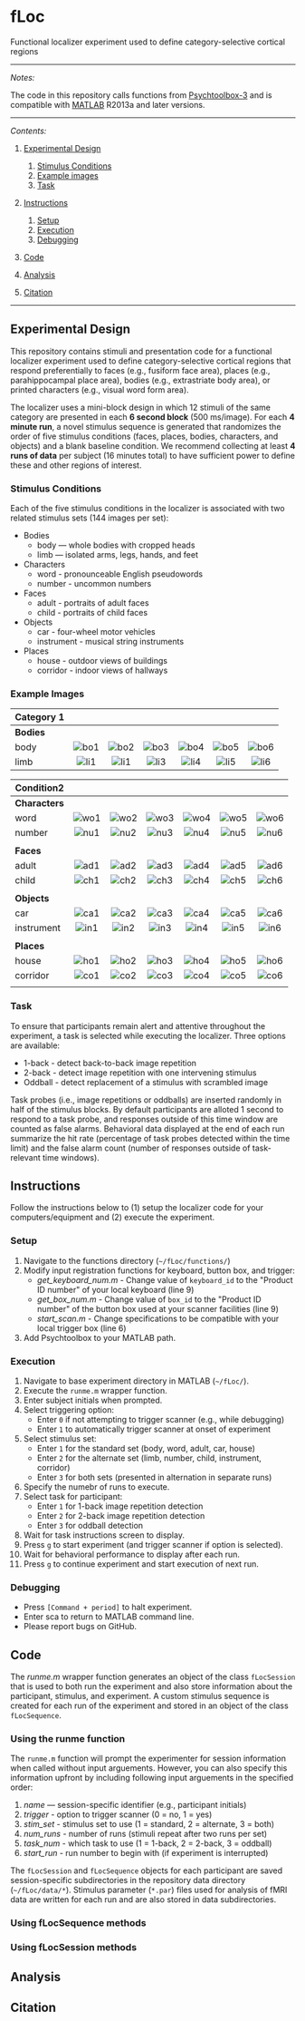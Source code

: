 # fLoc
Functional localizer experiment used to define category-selective cortical regions

* * *
*Notes:*

The code in this repository calls functions from [Psychtoolbox-3](http://psychtoolbox.org/) and is compatible with [MATLAB](https://www.mathworks.com/) R2013a and later versions.
* * *

*Contents:*

1. [Experimental Design](#experimental-design)
    1. [Stimulus Conditions](#stimulus-conditions)
    2. [Example images](#example-images)
    3. [Task](#task)

2. [Instructions](#instructions)
    1. [Setup](#setup)
    2. [Execution](#execution)
    3. [Debugging](#debugging)

3. [Code](#code)

4. [Analysis](#analysis)

5. [Citation](#citation)

* * *

## Experimental Design

This repository contains stimuli and presentation code for a functional localizer experiment used to define category-selective cortical regions that respond preferentially to faces (e.g., fusiform face area), places (e.g., parahippocampal place area), bodies (e.g., extrastriate body area), or printed characters (e.g., visual word form area). 

The localizer uses a mini-block design in which 12 stimuli of the same category are presented in each **6 second block** (500 ms/image). For each **4 minute run**, a novel stimulus sequence is generated that randomizes the order of five stimulus conditions (faces, places, bodies, characters, and objects) and a blank baseline condition. We recommend collecting at least **4 runs of data** per subject (16 minutes total) to have sufficient power to define these and other regions of interest.

### Stimulus Conditions

Each of the five stimulus conditions in the localizer is associated with two related stimulus sets (144 images per set):

- Bodies
    + body — whole bodies with cropped heads
    + limb — isolated arms, legs, hands, and feet
- Characters
    + word - pronounceable English pseudowords
    + number - uncommon numbers
- Faces
    + adult - portraits of adult faces
    + child - portraits of child faces
- Objects
    + car - four-wheel motor vehicles
    + instrument - musical string instruments
- Places
    + house - outdoor views of buildings
    + corridor - indoor views of hallways

### Example Images

| Category 1     |             |             |             |             |             |             |
| -------------- |:-----------:|:-----------:|:-----------:|:-----------:|:-----------:| :----------:|
| **Bodies**     |             |             |             |             |             |             |
| body           | ![bo1][bo1] | ![bo2][bo2] | ![bo3][bo3] | ![bo4][bo4] | ![bo5][bo5] | ![bo6][bo6] |
| limb           | ![li1][li1] | ![li1][li2] | ![li3][li3] | ![li4][li4] | ![li5][li5] | ![li6][li6] |

| Condition2    |             |             |             |             |             |             |
| -------------- |:-----------:|:-----------:|:-----------:|:-----------:|:-----------:| :----------:|
| **Characters** |             |             |             |             |             |             |
| word           | ![wo1][wo1] | ![wo2][wo2] | ![wo3][wo3] | ![wo4][wo4] | ![wo5][wo5] | ![wo6][wo6] |
| number         | ![nu1][nu1] | ![nu2][nu2] | ![nu3][nu3] | ![nu4][nu4] | ![nu5][nu5] | ![nu6][nu6] |
|                |             |             |             |             |             |             |
| **Faces**      |             |             |             |             |             |             |
| adult          | ![ad1][ad1] | ![ad2][ad2] | ![ad3][ad3] | ![ad4][ad4] | ![ad5][ad5] | ![ad6][ad6] |
| child          | ![ch1][ch1] | ![ch2][ch2] | ![ch3][ch3] | ![ch4][ch4] | ![ch5][ch5] | ![ch6][ch6] |
|                |             |             |             |             |             |             |
| **Objects**    |             |             |             |             |             |             |
| car            | ![ca1][ca1] | ![ca2][ca2] | ![ca3][ca3] | ![ca4][ca4] | ![ca5][ca5] | ![ca6][ca6] |
| instrument     | ![in1][in1] | ![in2][in2] | ![in3][in3] | ![in4][in4] | ![in5][in5] | ![in6][in6] |
|                |             |             |             |             |             |             |
| **Places**     |             |             |             |             |             |             |
| house          | ![ho1][ho1] | ![ho2][ho2] | ![ho3][ho3] | ![ho4][ho4] | ![ho5][ho5] | ![ho6][ho6] |
| corridor       | ![co1][co1] | ![co2][co2] | ![co3][co3] | ![co4][co4] | ![co5][co5] | ![co6][co6] |
|                |             |             |             |             |             |             |

[bo1]: https://github.com/VPNL/fLoc/blob/master/stimuli/body/body-1.jpg "body-1.jpg"
[bo2]: https://github.com/VPNL/fLoc/blob/master/stimuli/body/body-2.jpg "body-2.jpg"
[bo3]: https://github.com/VPNL/fLoc/blob/master/stimuli/body/body-3.jpg "body-3.jpg"
[bo4]: https://github.com/VPNL/fLoc/blob/master/stimuli/body/body-4.jpg "body-4.jpg"
[bo5]: https://github.com/VPNL/fLoc/blob/master/stimuli/body/body-5.jpg "body-4.jpg"
[bo6]: https://github.com/VPNL/fLoc/blob/master/stimuli/body/body-6.jpg "body-6.jpg"

[li1]: https://github.com/VPNL/fLoc/blob/master/stimuli/limb/limb-1.jpg "limb-1.jpg"
[li2]: https://github.com/VPNL/fLoc/blob/master/stimuli/limb/limb-2.jpg "limb-2.jpg"
[li3]: https://github.com/VPNL/fLoc/blob/master/stimuli/limb/limb-3.jpg "limb-3.jpg"
[li4]: https://github.com/VPNL/fLoc/blob/master/stimuli/limb/limb-4.jpg "limb-4.jpg"
[li5]: https://github.com/VPNL/fLoc/blob/master/stimuli/limb/limb-5.jpg "limb-5.jpg"
[li6]: https://github.com/VPNL/fLoc/blob/master/stimuli/limb/limb-6.jpg "limb-6.jpg"

[wo1]: https://github.com/VPNL/fLoc/blob/master/stimuli/word/word-1.jpg "word-1.jpg"
[wo2]: https://github.com/VPNL/fLoc/blob/master/stimuli/word/word-2.jpg "word-2.jpg"
[wo3]: https://github.com/VPNL/fLoc/blob/master/stimuli/word/word-3.jpg "word-3.jpg"
[wo4]: https://github.com/VPNL/fLoc/blob/master/stimuli/word/word-4.jpg "word-4.jpg"
[wo5]: https://github.com/VPNL/fLoc/blob/master/stimuli/word/word-5.jpg "word-4.jpg"
[wo6]: https://github.com/VPNL/fLoc/blob/master/stimuli/word/word-6.jpg "word-6.jpg"

[nu1]: https://github.com/VPNL/fLoc/blob/master/stimuli/number/number-1.jpg "number-1.jpg"
[nu2]: https://github.com/VPNL/fLoc/blob/master/stimuli/number/number-2.jpg "number-2.jpg"
[nu3]: https://github.com/VPNL/fLoc/blob/master/stimuli/number/number-3.jpg "number-3.jpg"
[nu4]: https://github.com/VPNL/fLoc/blob/master/stimuli/number/number-4.jpg "number-4.jpg"
[nu5]: https://github.com/VPNL/fLoc/blob/master/stimuli/number/number-5.jpg "number-5.jpg"
[nu6]: https://github.com/VPNL/fLoc/blob/master/stimuli/number/number-6.jpg "number-6.jpg"

[ad1]: https://github.com/VPNL/fLoc/blob/master/stimuli/adult/adult-1.jpg "adult-1.jpg"
[ad2]: https://github.com/VPNL/fLoc/blob/master/stimuli/adult/adult-2.jpg "adult-2.jpg"
[ad3]: https://github.com/VPNL/fLoc/blob/master/stimuli/adult/adult-3.jpg "adult-3.jpg"
[ad4]: https://github.com/VPNL/fLoc/blob/master/stimuli/adult/adult-4.jpg "adult-4.jpg"
[ad5]: https://github.com/VPNL/fLoc/blob/master/stimuli/adult/adult-5.jpg "adult-4.jpg"
[ad6]: https://github.com/VPNL/fLoc/blob/master/stimuli/adult/adult-6.jpg "adult-6.jpg"

[ch1]: https://github.com/VPNL/fLoc/blob/master/stimuli/child/child-1.jpg "child-1.jpg"
[ch2]: https://github.com/VPNL/fLoc/blob/master/stimuli/child/child-2.jpg "child-2.jpg"
[ch3]: https://github.com/VPNL/fLoc/blob/master/stimuli/child/child-3.jpg "child-3.jpg"
[ch4]: https://github.com/VPNL/fLoc/blob/master/stimuli/child/child-4.jpg "child-4.jpg"
[ch5]: https://github.com/VPNL/fLoc/blob/master/stimuli/child/child-5.jpg "child-4.jpg"
[ch6]: https://github.com/VPNL/fLoc/blob/master/stimuli/child/child-6.jpg "child-6.jpg"

[ca1]: https://github.com/VPNL/fLoc/blob/master/stimuli/car/car-1.jpg "car-1.jpg"
[ca2]: https://github.com/VPNL/fLoc/blob/master/stimuli/car/car-2.jpg "car-2.jpg"
[ca3]: https://github.com/VPNL/fLoc/blob/master/stimuli/car/car-3.jpg "car-3.jpg"
[ca4]: https://github.com/VPNL/fLoc/blob/master/stimuli/car/car-4.jpg "car-4.jpg"
[ca5]: https://github.com/VPNL/fLoc/blob/master/stimuli/car/car-5.jpg "car-4.jpg"
[ca6]: https://github.com/VPNL/fLoc/blob/master/stimuli/car/car-6.jpg "car-6.jpg"

[in1]: https://github.com/VPNL/fLoc/blob/master/stimuli/instrument/instrument-1.jpg "instrument-1.jpg"
[in2]: https://github.com/VPNL/fLoc/blob/master/stimuli/instrument/instrument-2.jpg "instrument-2.jpg"
[in3]: https://github.com/VPNL/fLoc/blob/master/stimuli/instrument/instrument-3.jpg "instrument-3.jpg"
[in4]: https://github.com/VPNL/fLoc/blob/master/stimuli/instrument/instrument-4.jpg "instrument-4.jpg"
[in5]: https://github.com/VPNL/fLoc/blob/master/stimuli/instrument/instrument-5.jpg "instrument-4.jpg"
[in6]: https://github.com/VPNL/fLoc/blob/master/stimuli/instrument/instrument-6.jpg "instrument-6.jpg"

[ho1]: https://github.com/VPNL/fLoc/blob/master/stimuli/house/house-1.jpg "house-1.jpg"
[ho2]: https://github.com/VPNL/fLoc/blob/master/stimuli/house/house-2.jpg "house-2.jpg"
[ho3]: https://github.com/VPNL/fLoc/blob/master/stimuli/house/house-3.jpg "house-3.jpg"
[ho4]: https://github.com/VPNL/fLoc/blob/master/stimuli/house/house-4.jpg "house-4.jpg"
[ho5]: https://github.com/VPNL/fLoc/blob/master/stimuli/house/house-5.jpg "house-4.jpg"
[ho6]: https://github.com/VPNL/fLoc/blob/master/stimuli/house/house-6.jpg "house-6.jpg"

[co1]: https://github.com/VPNL/fLoc/blob/master/stimuli/corridor/corridor-1.jpg "corridor-1.jpg"
[co2]: https://github.com/VPNL/fLoc/blob/master/stimuli/corridor/corridor-2.jpg "corridor-2.jpg"
[co3]: https://github.com/VPNL/fLoc/blob/master/stimuli/corridor/corridor-3.jpg "corridor-3.jpg"
[co4]: https://github.com/VPNL/fLoc/blob/master/stimuli/corridor/corridor-4.jpg "corridor-4.jpg"
[co5]: https://github.com/VPNL/fLoc/blob/master/stimuli/corridor/corridor-5.jpg "corridor-4.jpg"
[co6]: https://github.com/VPNL/fLoc/blob/master/stimuli/corridor/corridor-6.jpg "corridor-6.jpg"

### Task

To ensure that participants remain alert and attentive throughout the experiment, a task is selected while executing the localizer. Three options are available:

- 1-back - detect back-to-back image repetition
- 2-back - detect image repetition with one intervening stimulus
- Oddball - detect replacement of a stimulus with scrambled image

Task probes (i.e., image repetitions or oddballs) are inserted randomly in half of the stimulus blocks. By default participants are alloted 1 second to respond to a task probe, and responses outside of this time window are counted as false alarms. Behavioral data displayed at the end of each run summarize the hit rate (percentage of task probes detected within the time limit) and the false alarm count (number of responses outside of task-relevant time windows).

## Instructions

Follow the instructions below to (1) setup the localizer code for your computers/equipment and (2) execute the experiment.

### Setup

1. Navigate to the functions directory (`~/fLoc/functions/`)
2. Modify input registration functions for keyboard, button box, and trigger:
    - *get_keyboard_num.m* - Change value of `keyboard_id` to the "Product ID number" of your local keyboard (line 9)
    - *get_box_num.m* - Change value of `box_id` to the "Product ID number" of the button box used at your scanner facilities (line 9)
    - *start_scan.m* - Change specifications to be compatible with your local trigger box (line 6)
3. Add Psychtoolbox to your MATLAB path.

### Execution

1. Navigate to base experiment directory in MATLAB (`~/fLoc/`).
2. Execute the `runme.m` wrapper function.
3. Enter subject initials when prompted.
4. Select triggering option:
    - Enter `0` if not attempting to trigger scanner (e.g., while debugging)
    - Enter `1` to automatically trigger scanner at onset of experiment
5. Select stimulus set:
    - Enter `1` for the standard set (body, word, adult, car, house)
    - Enter `2` for the alternate set (limb, number, child, instrument, corridor)
    - Enter `3` for both sets (presented in alternation in separate runs)
6. Specify the numebr of runs to execute.
7. Select task for participant:
    - Enter `1` for 1-back image repetition detection
    - Enter `2` for 2-back image repetition detection
    - Enter `3` for oddball detection
5. Wait for task instructions screen to display.
6. Press `g` to start experiment (and trigger scanner if option is selected).
7. Wait for behavioral performance to display after each run.
8. Press `g` to continue experiment and start execution of next run.

### Debugging

- Press `[Command + period]` to halt experiment.
- Enter sca to return to MATLAB command line.
- Please report bugs on GitHub.

## Code

The *runme.m* wrapper function generates an object of the class `fLocSession` that is used to both run the experiment and also store information about the participant, stimulus, and experiment. A custom stimulus sequence is created for each run of the experiment and stored in an object of the class `fLocSequence`. 

### Using the runme function

The `runme.m` function will prompt the experimenter for session information when called without input arguements. However, you can also specify this information upfront by including following input arguements in the specified order:

1. *name* — session-specific identifier (e.g., participant initials)
2. *trigger* - option to trigger scanner (0 = no, 1 = yes)
3. *stim_set* - stimulus set to use (1 = standard, 2 = alternate, 3 = both)
4. *num_runs* - number of runs (stimuli repeat after two runs per set)
5. *task_num* - which task to use (1 = 1-back, 2 = 2-back, 3 = oddball)
6. *start_run* - run number to begin with (if experiment is interrupted)

The `fLocSession` and `fLocSequence` objects for each participant are saved session-specific subdirectories in the repository data directory (`~/fLoc/data/*`). Stimulus parameter (`*.par`) files used for analysis of fMRI data are written for each run and are also stored in data subdirectories. 

### Using fLocSequence methods

### Using fLocSession methods

## Analysis

## Citation
